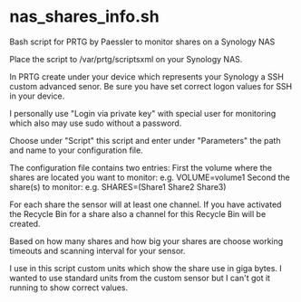 # nas_shares_info.sh
Bash script for PRTG by Paessler to monitor shares on a Synology NAS

Place the script to /var/prtg/scriptsxml on your Synology NAS.

In PRTG create under your device which represents your Synology a SSH custom advanced senor. Be sure you have set correct logon values for SSH in your device.

I personally use "Login via private key" with special user for monitoring which also may use sudo without a password.

Choose under "Script" this script and enter under "Parameters" the path and name to your configuration file.

The configuration file contains two entries:
First the volume where the shares are located you want to monitor: e.g. VOLUME=volume1
Second the share(s) to monitor: e.g. SHARES=(Share1 Share2 Share3)

For each share the sensor will at least one channel. If you have activated the Recycle Bin for a share also a channel for this Recycle Bin will be created.

Based on how many shares and how big your shares are choose working timeouts and scanning interval for your sensor.

I use in this script custom units which show the share use in giga bytes. I wanted to use standard units from the custom sensor but I can't got it running to show correct values.
